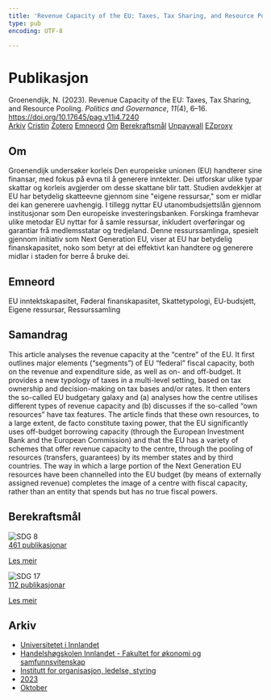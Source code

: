 ```yaml
---
title: 'Revenue Capacity of the EU: Taxes, Tax Sharing, and Resource Pooling'
type: pub
encoding: UTF-8

---
```

<h1>Publikasjon</h1>
<article id="csl-bib-container-2HHSGRQK" class="csl-bib-container">
  <div class="csl-bib-body"> <div class="csl-entry">Groenendijk, N. (2023). Revenue Capacity of the EU: Taxes, Tax Sharing, and Resource Pooling. <i>Politics and Governance</i>, <i>11</i>(4), 6–16. <a href="https://doi.org/10.17645/pag.v11i4.7240">https://doi.org/10.17645/pag.v11i4.7240</a></div> </div>
  <div class="csl-bib-buttons">
    <a href="#taxonomy-article-2HHSGRQK" alt="archive" class="csl-bib-button">Arkiv</a>
    <a href="https://app.cristin.no/results/show.jsf?id=2189129" alt="Cristin" class="csl-bib-button">Cristin</a>
    <a href="http://zotero.org/groups/5881554/items/2HHSGRQK" alt="Zotero" class="csl-bib-button">Zotero</a>
    <a href="#keywords-article-2HHSGRQK" alt="keywords" class="csl-bib-button">Emneord</a>
    <a href="#about-article-2HHSGRQK" alt="about_pub" class="csl-bib-button">Om</a>
    <a href="#sdg-article-2HHSGRQK" alt="sdg" class="csl-bib-button">Berekraftsmål</a>
    <a href="https://www.cogitatiopress.com/politicsandgovernance/article/download/7240/3481" alt="Unpaywall" class="csl-bib-button">Unpaywall</a>
    <a href="https://www.cogitatiopress.com/politicsandgovernance/article/download/7240/3481" alt="EZproxy" class="csl-bib-button">EZproxy</a>
  </div>
  <div id="csl-bib-meta-container-2HHSGRQK"></div>
</article>
<div id="csl-bib-meta-2HHSGRQK" class="csl-bib-meta">
  <article id="about-article-2HHSGRQK" class="about_pub-article">
    <h1>Om</h1>
    Groenendijk undersøker korleis Den europeiske unionen (EU) handterer sine finansar, med fokus på evna til å generere inntekter. Dei utforskar ulike typar skattar og korleis avgjerder om desse skattane blir tatt. Studien avdekkjer at EU har betydelig skatteevne gjennom sine "eigene ressursar," som er midlar dei kan generere uavhengig. I tillegg nyttar EU utanombudsjettslån gjennom institusjonar som Den europeiske investeringsbanken. Forskinga framhevar ulike metodar EU nyttar for å samle ressursar, inkludert overføringar og garantiar frå medlemsstatar og tredjeland. Denne ressurssamlinga, spesielt gjennom initiativ som Next Generation EU, viser at EU har betydelig finanskapasitet, noko som betyr at dei effektivt kan handtere og generere midlar i staden for berre å bruke dei.
  </article>
  <article id="keywords-article-2HHSGRQK" class="keywords-article">
    <h1>Emneord</h1>
    EU inntektskapasitet, Føderal finanskapasitet, Skattetypologi, EU-budsjett, Eigene ressursar, Ressurssamling
  </article>
  <article id="abstract-article-2HHSGRQK" class="abstract-article">
    <h1>Samandrag</h1>
    This article analyses the revenue capacity at the “centre” of the EU. It first outlines major elements (“segments”) of EU “federal” fiscal capacity, both on the revenue and expenditure side, as well as on- and off-budget. It provides a new typology of taxes in a multi-level setting, based on tax ownership and decision-making on tax bases and/or rates. It then enters the so-called EU budgetary galaxy and (a) analyses how the centre utilises different types of revenue capacity and (b) discusses if the so-called “own resources” have tax features. The article finds that these own resources, to a large extent, de facto constitute taxing power, that the EU significantly uses off-budget borrowing capacity (through the European Investment Bank and the European Commission) and that the EU has a variety of schemes that offer revenue capacity to the centre, through the pooling of resources (transfers, guarantees) by its member states and by third countries. The way in which a large portion of the Next Generation EU resources have been channelled into the EU budget (by means of externally assigned revenue) completes the image of a centre with fiscal capacity, rather than an entity that spends but has no true fiscal powers.
  </article>
  <article id="sdg-article-2HHSGRQK" class="sdg-article">
    <h1>Berekraftsmål</h1>
    <div class="sdg-container"><div id="sdg8" class="sdg">
        <img src="{{< params subfolder >}}images/sdg/sdg08_nn.png" class="image" alt="SDG 8">
        <div class="sdg-overlay">
          <a href="/nn/archive/?key=?sdg=8#archive" class="sdg-publication-count"><span>461</span> publikasjonar</a>
          <p><a href="https://fn.no/om-fn/fns-baerekraftsmaal/anstendig-arbeid-og-oekonomisk-vekst?lang=nno-NO" class="sdg-read-more">Les meir</a></p>
        </div>
      </div> <div id="sdg17" class="sdg">
        <img src="{{< params subfolder >}}images/sdg/sdg17_nn.png" class="image" alt="SDG 17">
        <div class="sdg-overlay">
          <a href="/nn/archive/?key=?sdg=17#archive" class="sdg-publication-count"><span>112</span> publikasjonar</a>
          <p><a href="https://fn.no/om-fn/fns-baerekraftsmaal/samarbeid-for-aa-naa-maalene?lang=nno-NO" class="sdg-read-more">Les meir</a></p>
        </div>
      </div></div>
  </article>
  <article id="taxonomy-article-2HHSGRQK" class="taxonomy-article">
    <h1>Arkiv</h1>
    <ul>
      <li>
        <a href="/nn/archive/?key=3DCRN523">Universitetet i Innlandet</a>
      </li>
      <li>
        <a href="/nn/archive/?key=DU8Q9LN9">Handelshøgskolen Innlandet - Fakultet for økonomi og samfunnsvitenskap</a>
      </li>
      <li>
        <a href="/nn/archive/?key=4LUWR3ZM">Institutt for organisasjon, ledelse, styring</a>
      </li>
      <li>
        <a href="/nn/archive/?key=THVQJFRI">2023</a>
      </li>
      <li>
        <a href="/nn/archive/?key=QXIG9W8W">Oktober</a>
      </li>
    </ul>
  </article>
</div>
